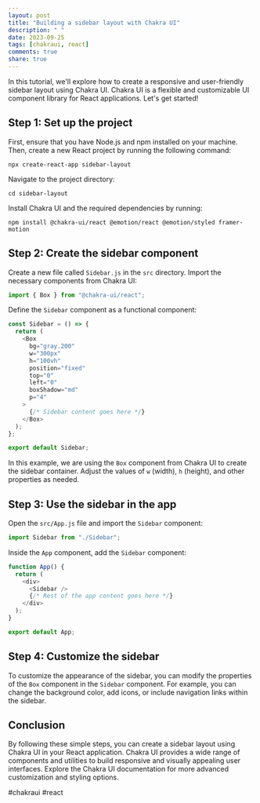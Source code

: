 ```yaml
---
layout: post
title: "Building a sidebar layout with Chakra UI"
description: " "
date: 2023-09-25
tags: [chakraui, react]
comments: true
share: true
---
```


In this tutorial, we'll explore how to create a responsive and user-friendly sidebar layout using Chakra UI. Chakra UI is a flexible and customizable UI component library for React applications. Let's get started!

## Step 1: Set up the project

First, ensure that you have Node.js and npm installed on your machine. Then, create a new React project by running the following command:

```
npx create-react-app sidebar-layout
```

Navigate to the project directory:

```
cd sidebar-layout
```

Install Chakra UI and the required dependencies by running:

```
npm install @chakra-ui/react @emotion/react @emotion/styled framer-motion
```

## Step 2: Create the sidebar component

Create a new file called `Sidebar.js` in the `src` directory. Import the necessary components from Chakra UI:

```javascript
import { Box } from "@chakra-ui/react";
```

Define the `Sidebar` component as a functional component:

```javascript
const Sidebar = () => {
  return (
    <Box
      bg="gray.200"
      w="300px"
      h="100vh"
      position="fixed"
      top="0"
      left="0"
      boxShadow="md"
      p="4"
    >
      {/* Sidebar content goes here */}
    </Box>
  );
};

export default Sidebar;
```

In this example, we are using the `Box` component from Chakra UI to create the sidebar container. Adjust the values of `w` (width), `h` (height), and other properties as needed.

## Step 3: Use the sidebar in the app

Open the `src/App.js` file and import the `Sidebar` component:

```javascript
import Sidebar from "./Sidebar";
```

Inside the `App` component, add the `Sidebar` component:

```javascript
function App() {
  return (
    <div>
      <Sidebar />
      {/* Rest of the app content goes here */}
    </div>
  );
}

export default App;
```

## Step 4: Customize the sidebar

To customize the appearance of the sidebar, you can modify the properties of the `Box` component in the `Sidebar` component. For example, you can change the background color, add icons, or include navigation links within the sidebar.

## Conclusion

By following these simple steps, you can create a sidebar layout using Chakra UI in your React application. Chakra UI provides a wide range of components and utilities to build responsive and visually appealing user interfaces. Explore the Chakra UI documentation for more advanced customization and styling options.

#chakraui #react